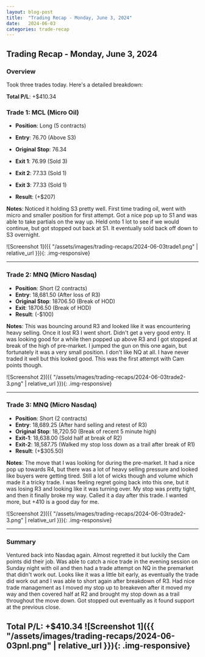 ```yaml
---
layout: blog-post
title:  "Trading Recap - Monday, June 3, 2024"
date:   2024-06-03
categories: trade-recap
---
```


## Trading Recap - Monday, June 3, 2024

### Overview

Took three trades today. Here's a detailed breakdown:

**Total P/L**: +$410.34


### Trade 1: MCL (Micro Oil)
- **Position**: Long (5 contracts)
- **Entry**: 76.70 (Above S3)
- **Original Stop**: 76.34
- **Exit 1**: 76.99 (Sold 3)
- **Exit 2**: 77.33 (Sold 1)
- **Exit 3**: 77.33 (Sold 1)


- **Result**: (+$207)

**Notes**: Noticed it holding S3 pretty well. First time trading oil, went with micro and smaller position for first attempt. Got a nice pop up to S1 and was able to take partials on the way up. Held onto 1 lot to see if we would continue, but got stopped out back at S1. It eventually sold back off down to S3 overnight. 

![Screenshot 1]({{ "/assets/images/trading-recaps/2024-06-03trade1.png" | relative_url }}){: .img-responsive}

---

### Trade 2: MNQ (Micro Nasdaq)
- **Position**: Short (2 contracts)
- **Entry**: 18,681.50 (After loss of R3)
- **Original Stop**: 18706.50 (Break of HOD)
- **Exit**: 18706.50 (Break of HOD)
- **Result**: (-$100)

**Notes**: This was bouncing around R3 and looked like it was encountering heavy selling. Once it lost R3 I went short. Didn't get a very good entry. It was looking good for a while then popped up above R3 and I got stopped at break of the high of pre-market. I jumped the gun on this one again, but fortunately it was a very small position. I don't like NQ at all. I have never traded it well but this looked good. This was the first attempt with Cam points though. 

![Screenshot 2]({{ "/assets/images/trading-recaps/2024-06-03trade2-3.png" | relative_url }}){: .img-responsive}

---

### Trade 3: MNQ (Micro Nasdaq)
- **Position**: Short (2 contracts)
- **Entry**: 18,689.25 (After hard selling and retest of R3)
- **Original Stop**: 18,720.50 (Break of recent 5 minute high)
- **Exit-1**: 18,638.00 (Sold half at break of R2)
- **Exit-2**: 18,587.75 (Walked my stop loss down as a trail after break of R1)
- **Result**: (+$305.50)

**Notes**: The move that I was looking for during the pre-market. It had a nice pop up towards R4, but there was a lot of heavy selling pressure and looked like buyers were getting tired. Still a lot of wicks though and volume which made it a tricky trade. I was feeling regret going back into this one, but it was losing R3 and looking like it was turning over. My stop was pretty tight, and then it finally broke my way. Called it a day after this trade. I wanted more, but +410 is a good day for me. 

![Screenshot 2]({{ "/assets/images/trading-recaps/2024-06-03trade2-3.png" | relative_url }}){: .img-responsive}

---

### Summary
Ventured back into Nasdaq again. Almost regretted it but luckily the Cam points did their job. Was able to catch a nice trade in the evening session on Sunday night with oil and then had a trade attempt on NQ in the premarket that didn't work out. Looks like it was a little bit early, as eventually the trade did work out and I was able to short again after breakdown of R3. Had nice trade management as I moved my stop up to breakeven after it moved my way and then covered half at R2 and brought my stop down as a trail throughout the move down. Got stopped out eventually as it found support at the previous close. 

**Total P/L**: +$410.34
![Screenshot 1]({{ "/assets/images/trading-recaps/2024-06-03pnl.png" | relative_url }}){: .img-responsive}
---
